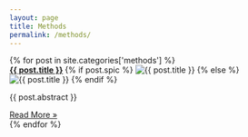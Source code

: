 ```yaml
---
layout: page
title: Methods
permalink: /methods/
---
```


<div class="wrapper">

<div class="mgrid">
	{% for post in site.categories['methods'] %}
		<div class="box">
			<strong>
				<a href="{{ post.url | remove_first: '/' | prepend: site.url }}">{{ post.title }}</a>
			</strong>
			{% if post.spic %} 
			<img src="{{ post.spic | prepend: site.url }}" alt="{{ post.title }}" class="nv" />
			{% else %}
			<img src="{{ '/assets/images/site/cities/earth_default_reduced.jpg' | prepend: site.url }}" alt="{{ post.title }}" class="nv"/>
			{% endif %}
			<p class="post-abstract">{{ post.abstract }} </p>
			<a href="{{ post.url | remove_first: '/' | prepend: site.url }}">Read More &raquo;</a>
		</div>
	{% endfor %}
</div>

</div>
